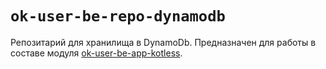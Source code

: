 # `ok-user-be-repo-dynamodb`

Репозитарий для хранилища в DynamoDb. Предназначен для работы в составе
модуля [ok-user-be-app-kotless](../ok-user-be-app-kotless/README.md).
